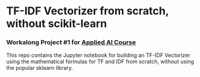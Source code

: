 # TF-IDF Vectorizer from scratch, without scikit-learn
### Workalong Project #1 for [Applied AI Course](https://www.appliedaicourse.com)
This repo contains the Jupyter notebook for building an TF-IDF Vectorizer using the mathematical formulas for TF and IDF from scratch, without using the popular sklearn library. 
